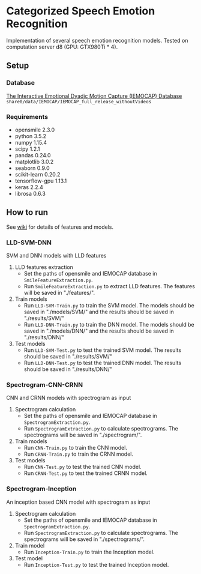 # Categorized Speech Emotion Recognition
Implementation of several speech emotion recognition models.
Tested on computation server d8 (GPU: GTX980Ti * 4).

## Setup

### Database
[The Interactive Emotional Dyadic Motion Capture (IEMOCAP) Database](https://sail.usc.edu/iemocap/)
`share0/data/IEMOCAP/IEMOCAP_full_release_withoutVideos`

### Requirements
- opensmile 2.3.0
- python 3.5.2
- numpy 1.15.4
- scipy 1.2.1
- pandas 0.24.0
- matplotlib 3.0.2
- seaborn 0.9.0
- scikit-learn 0.20.2
- tensorflow-gpu 1.13.1
- keras 2.2.4
- librosa 0.6.3

## How to run
See [wiki](https://github.com/zhuzhi-fairy/rd.emo.categorical/wiki) for details of features and models.

### LLD-SVM-DNN
SVM and DNN models with LLD features
1. LLD features extraction
    - Set the paths of opensmile and IEMOCAP database in `SmileFeatureExtraction.py`.
    - Run `SmileFeatureExtraction.py` to extract LLD features. The features will be saved in "./features/".
2. Train models
    - Run `LLD-SVM-Train.py` to train the SVM model. The models should be saved in "./models/SVM/" and the results should be saved in "./results/SVM/"
    - Run `LLD-DNN-Train.py` to train the DNN model. The models should be saved in "./models/DNN/" and the results should be saved in "./results/DNN/"
3. Test models
    - Run `LLD-SVM-Test.py` to test the trained SVM model. The results should be saved in "./results/SVM/"
    - Run `LLD-DNN-Test.py` to test the trained DNN model. The results should be saved in "./results/DNN/"

### Spectrogram-CNN-CRNN
CNN and CRNN models with spectrogram as input
1. Spectrogram calculation
    - Set the paths of opensmile and IEMOCAP database in `SpectrogramExtraction.py`.
    - Run `SpectrogramExtraction.py` to calculate spectrograms. The spectrograms will be saved in "./spectrogram/".
2. Train models
    - Run `CNN-Train.py` to train the CNN model.
    - Run `CRNN-Train.py` to train the CRNN model.
3. Test models
    - Run `CNN-Test.py` to test the trained CNN model.
    - Run `CRNN-Test.py` to test the trained CRNN model.

### Spectrogram-Inception
An inception based CNN model with spectrogram as input
1. Spectrogram calculation
    - Set the paths of opensmile and IEMOCAP database in `SpectrogramExtraction.py`.
    - Run `SpectrogramExtraction.py` to calculate spectrograms. The spectrograms will be saved in "./spectrograms/".
2. Train model
    - Run `Inception-Train.py` to train the Inception model.
3. Test model
    - Run `Inception-Test.py` to test the trained Inception model.
